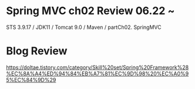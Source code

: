 # Spring MVC ch02 Review 06.22 ~
STS 3.9.17 / JDK11 / Tomcat 9.0 / Maven / partCh02. SpringMVC

# Blog Review
https://doltae.tistory.com/category/Skill%20set/Spring%20Framework%28%EC%8A%A4%ED%94%84%EB%A7%81%EC%9D%98%20%EC%A0%95%EC%84%9D%29
